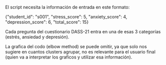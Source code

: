 El script necesita la información de entrada en este formato:

{"student_id": "s001", "stress_score": 5, "anxiety_score": 4, "depression_score": 6, "total_score": 15}

Cada pregunta del cuestionario DASS-21 entra en una de esas 3 categorías (estrés, ansiedad y depresión).

La grafica del codo (elbow method) se puede omitir, ya que solo nos sugiere en cuantos clusters agrupar, no es
relevante para el usuario final (quien va a interpretar los graficos y utilizar esa información).